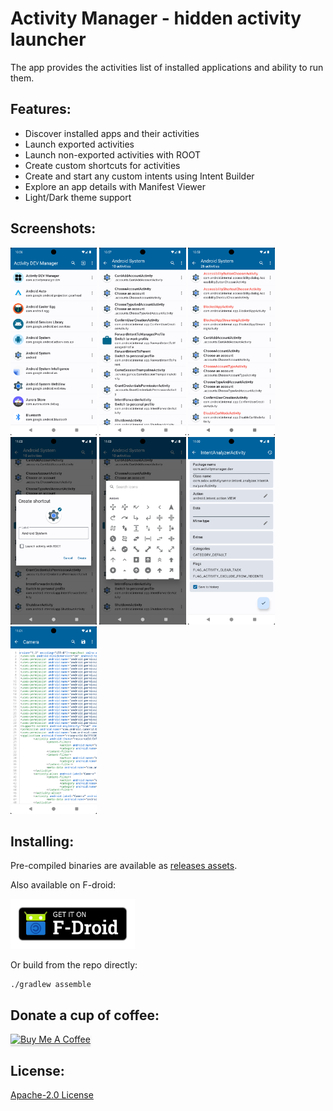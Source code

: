 # Activity Manager - hidden activity launcher

The app provides the activities list of installed applications and ability to run them.

Features:
----------
* Discover installed apps and their activities
* Launch exported activities
* Launch non-exported activities with ROOT
* Create custom shortcuts for activities
* Create and start any custom intents using Intent Builder
* Explore an app details with Manifest Viewer
* Light/Dark theme support

Screenshots:
----------
<img
  src="https://raw.githubusercontent.com/sdex/ActivityManager/master/docs/graphics/screenshots/Screenshot_20221008_092630.png"
  alt="Screenshot 1"
  height="300" />
<img
    src="https://raw.githubusercontent.com/sdex/ActivityManager/master/docs/graphics/screenshots/Screenshot_20221008_092706.png"
    alt="Screenshot 2"
    height="300" />
<img
    src="https://raw.githubusercontent.com/sdex/ActivityManager/master/docs/graphics/screenshots/Screenshot_20221008_092755.png"
    alt="Screenshot 3"
    height="300" />
<img
    src="https://raw.githubusercontent.com/sdex/ActivityManager/master/docs/graphics/screenshots/Screenshot_20221008_092848.png"
    alt="Screenshot 4"
    height="300" />
<img
    src="https://raw.githubusercontent.com/sdex/ActivityManager/master/docs/graphics/screenshots/Screenshot_20221008_092858.png"
    alt="Screenshot 5"
    height="300" />
<img
    src="https://raw.githubusercontent.com/sdex/ActivityManager/master/docs/graphics/screenshots/Screenshot_20221008_093012.png"
    alt="Screenshot 6"
    height="300" />
<img
    src="https://raw.githubusercontent.com/sdex/ActivityManager/master/docs/graphics/screenshots/Screenshot_20221008_093548.png"
    alt="Screenshot 7"
    height="300" />

Installing:
----------
Pre-compiled binaries are available as [releases assets](https://github.com/sdex/ActivityManager/releases).

Also available on F-droid:
<div style="display:flex;">
<a href="https://f-droid.org/packages/com.activitymanager/">
    <img alt="Get it on F-Droid" height="80"
        src="docs/graphics/logos/f-droid-badge.png"/>
</a>
</div>

Or build from the repo directly:
```
./gradlew assemble
```

Donate a cup of coffee:
----------

<a href="https://www.buymeacoffee.com/sdex" target="_blank"><img src="https://www.buymeacoffee.com/assets/img/custom_images/orange_img.png" alt="Buy Me A Coffee" style="height: 41px !important;width: 174px !important;box-shadow: 0px 3px 2px 0px rgba(190, 190, 190, 0.5) !important;-webkit-box-shadow: 0px 3px 2px 0px rgba(190, 190, 190, 0.5) !important;" ></a>

License:
----------
[Apache-2.0 License](https://github.com/sdex/ActivityManager/blob/master/LICENSE)
